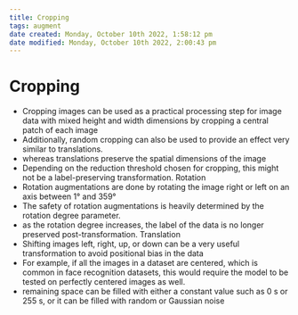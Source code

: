 ```yaml
---
title: Cropping
tags: augment
date created: Monday, October 10th 2022, 1:58:12 pm
date modified: Monday, October 10th 2022, 2:00:43 pm
---
```


# Cropping
- Cropping images can be used as a practical processing step for image data with mixed height and width dimensions by cropping a central patch of each image
- Additionally, random cropping can also be used to provide an effect very similar to translations.
- whereas translations preserve the spatial dimensions of the image
- Depending on the reduction threshold chosen for cropping, this might not be a label-preserving transformation. Rotation
- Rotation augmentations are done by rotating the image right or left on an axis between 1° and 359°
- The safety of rotation augmentations is heavily determined by the rotation degree parameter.
- as the rotation degree increases, the label of the data is no longer preserved post-transformation. Translation
- Shifting images left, right, up, or down can be a very useful transformation to avoid positional bias in the data
- For example, if all the images in a dataset are centered, which is common in face recognition datasets, this would require the model to be tested on perfectly centered images as well.
- remaining space can be filled with either a constant value such as 0 s or 255 s, or it can be filled with random or Gaussian noise



